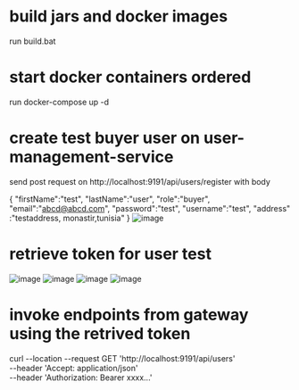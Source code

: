# build jars and docker images
run build.bat
# start docker containers ordered
run docker-compose up -d
# create test buyer user on user-management-service
send post request on http://localhost:9191/api/users/register with body

{
	"firstName":"test",
	"lastName":"user",
	"role":"buyer",
	"email":"abcd@abcd.com",
	"password":"test",
	"username":"test",
	"address" :"testaddress, monastir,tunisia"
}
![image](https://github.com/mazenaissa/esprit-microservices-project/assets/25006500/2c4b595d-b543-4017-b409-fb1dfabae03b)

# retrieve token for user test
![image](https://github.com/mazenaissa/esprit-microservices-project/assets/25006500/4a9d7503-e4c8-4d95-bae2-43451333a013)
![image](https://github.com/mazenaissa/esprit-microservices-project/assets/25006500/fa07f718-8dd7-4951-ba44-72bf138f6768)
![image](https://github.com/mazenaissa/esprit-microservices-project/assets/25006500/af9dfde9-5fa5-4bb1-8124-92f7a21ea5b0)
![image](https://github.com/mazenaissa/esprit-microservices-project/assets/25006500/c50f33cf-5278-481c-bc3b-52fa8ff66272)

# invoke endpoints from gateway using the retrived token
curl --location --request GET 'http://localhost:9191/api/users' \
--header 'Accept: application/json' \
--header 'Authorization: Bearer xxxx...'
